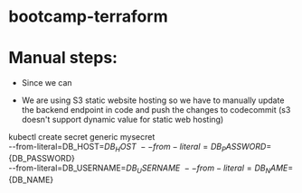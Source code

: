 # bootcamp-terraform

# Manual steps:
- Since we can 

- We are using S3 static website hosting so we have to manually update the backend endpoint in code and push the changes to codecommit (s3 doesn't support dynamic value for static web hosting)

kubectl create secret generic mysecret \
                --from-literal=DB_HOST=${DB_HOST} \
                --from-literal=DB_PASSWORD=${DB_PASSWORD} \
                --from-literal=DB_USERNAME=${DB_USERNAME} \
                --from-literal=DB_NAME=${DB_NAME}
